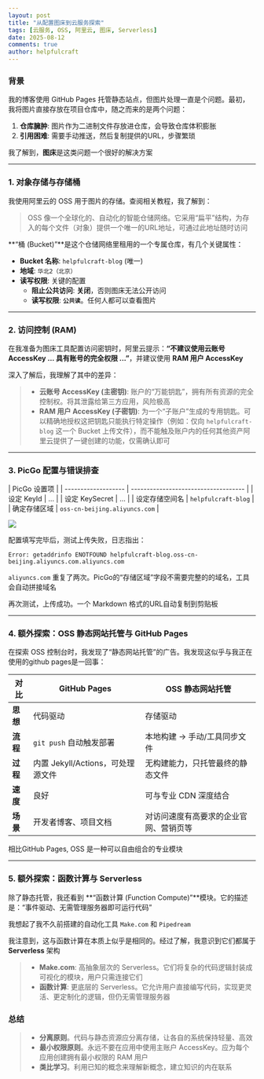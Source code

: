 ```yaml
---
layout: post
title: "从配置图床到云服务探索"
tags: [云服务, OSS, 阿里云, 图床, Serverless]
date: 2025-08-12
comments: true
author: helpfulcraft
---
```


### 背景

我的博客使用 GitHub Pages 托管静态站点，但图片处理一直是个问题。最初，我将图片直接存放在项目仓库中，随之而来的是两个问题：

1.  **仓库臃肿**: 图片作为二进制文件存放进仓库，会导致仓库体积膨胀
2.  **引用困难**: 需要手动推送，然后复制提供的URL，步骤繁琐

我了解到，**图床**是这类问题一个很好的解决方案

---

### 1. 对象存储与存储桶 

我使用阿里云的 OSS 用于图片的存储。查阅相关教程，我了解到：

> OSS 像一个全球化的、自动化的智能仓储网络。它采用“扁平”结构，为存入的每个文件（对象）提供一个唯一的URL地址，可通过此地址随时访问

 **“桶 (Bucket)”**是这个仓储网络里租用的一个专属仓库，有几个关键属性：

*   **Bucket 名称**: `helpfulcraft-blog` (唯一)
*   **地域**: `华北2（北京）`
*   **读写权限**: 关键的配置
    *   **阻止公共访问**: **关闭**，否则图床无法公开访问
    *   **读写权限**: **`公共读`**。任何人都可以查看图片

---

### 2. 访问控制 (RAM) 

在我准备为图床工具配置访问密钥时，阿里云提示：**“不建议使用云账号 AccessKey ... 具有账号的完全权限 ...”**，并建议使用 **RAM 用户 AccessKey**

深入了解后，我理解了其中的差异：

> *   **云账号 AccessKey (主密钥)**: 账户的“万能钥匙”，拥有所有资源的完全控制权。将其泄露给第三方应用，风险极高
> *   **RAM 用户 AccessKey (子密钥)**: 为一个“子账户”生成的专用钥匙。可以精确地授权这把钥匙只能执行特定操作（例如：仅向 `helpfulcraft-blog` 这一个 Bucket 上传文件），而不能触及账户内的任何其他资产阿里云提供了一键创建的功能，仅需确认即可

---

### 3. PicGo 配置与错误排查


| PicGo 设置项      | 
| ------------------- | ------------------------------------ |
| 设定 KeyId          | ...                |
| 设定 KeySecret      | ...             |
| 设定存储空间名      | `helpfulcraft-blog`                  |
| 确定存储区域        | `oss-cn-beijing.aliyuncs.com`        |

![](https://helpfulcraft-blog.oss-cn-beijing.aliyuncs.com/20250813210529.png)

配置填写完毕后，测试上传失败，日志指出：
```
Error: getaddrinfo ENOTFOUND helpfulcraft-blog.oss-cn-beijing.aliyuncs.com.aliyuncs.com
```

`aliyuncs.com` 重复了两次。PicGo的“存储区域”字段不需要完整的的域名，工具会自动拼接域名

再次测试，上传成功。一个 Markdown 格式的URL自动复制到剪贴板

---

### 4. 额外探索：OSS 静态网站托管与 GitHub Pages

在探索 OSS 控制台时，我发现了“静态网站托管”的广告。我发现这似乎与我正在使用的github pages是一回事：

| 对比   | GitHub Pages                        | OSS 静态网站托管                                 |
| ---------- | ----------------------------------- | ------------------------------------------------ |
| **思想** | 代码驱动                            | 存储驱动                                         |
| **流程** | `git push` 自动触发部署             | 本地构建 -> 手动/工具同步文件                    |
| **过程** | 内置 Jekyll/Actions，可处理源文件 | 无构建能力，只托管最终的静态文件                 |
| **速度** | 良好         | 可与专业 CDN 深度结合                      |
| **场景** | 开发者博客、项目文档                | 对访问速度有高要求的企业官网、营销页等           |

相比GitHub Pages, OSS 是一种可以自由组合的专业模块

---

### 5. 额外探索：函数计算与 Serverless

除了静态托管，我还看到 **“函数计算 (Function Compute)”**模块。它的描述是：“事件驱动、无需管理服务器即可运行代码”

我想起了我不久前搭建的自动化工具 `Make.com` 和 `Pipedream`

我注意到，这与函数计算在本质上似乎是相同的。经过了解，我意识到它们都属于 **Serverless** 架构

> *   **Make.com**: 高抽象层次的 Serverless。它们将复杂的代码逻辑封装成可视化的模块，用户只需连接它们
> *   **函数计算**: 更底层的 Serverless。它允许用户直接编写代码，实现更灵活、更定制化的逻辑，但仍无需管理服务器

### 总结
> *   **分离原则**。代码与静态资源应分离存储，让各自的系统保持轻量、高效
> *   **最小权限原则**。永远不要在应用中使用主账户 AccessKey。应为每个应用创建拥有最小权限的 RAM 用户
> *   **类比学习**。利用已知的概念来理解新概念，建立知识的内在联系